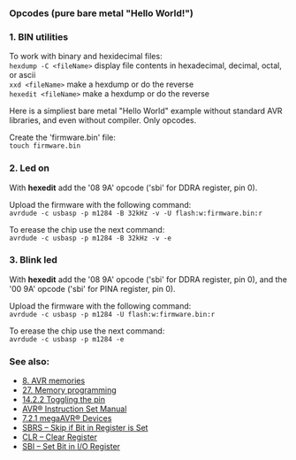 ### Opcodes (pure bare metal "Hello World!")

### 1. BIN utilities

To work with binary and hexidecimal files:  
`hexdump -C <fileName>` display file contents in hexadecimal, decimal, octal, or ascii  
`xxd <fileName>` make a hexdump or do the reverse  
`hexedit <fileName>` make a hexdump or do the reverse  

Here is a simpliest bare metal "Hello World" example without standard AVR libraries, and even without compiler. Only opcodes.  

Create the 'firmware.bin' file:  
`touch firmware.bin`  

### 2. Led on

With **hexedit** add the '08 9A' opcode ('sbi' for DDRA register, pin 0).  

Upload the firmware with the following command:  
`avrdude -c usbasp -p m1284 -B 32kHz -v -U flash:w:firmware.bin:r`  

To erease the chip use the next command:  
`avrdude -c usbasp -p m1284 -B 32kHz -v -e`  

### 3. Blink led

With **hexedit** add the '08 9A' opcode ('sbi' for DDRA register, pin 0), and the '00 9A' opcode ('sbi' for PINA register, pin 0).  

Upload the firmware with the following command:  
`avrdude -c usbasp -p m1284 -U flash:w:firmware.bin:r`  

To erease the chip use the next command:  
`avrdude -c usbasp -p m1284 -e`  

### See also:  
- [8. AVR memories](https://ww1.microchip.com/downloads/aemDocuments/documents/MCU08/ProductDocuments/DataSheets/ATmega164A_PA-324A_PA-644A_PA-1284_P_Data-Sheet-40002070B.pdf#G3.1184896)  
- [27. Memory programming](https://ww1.microchip.com/downloads/aemDocuments/documents/MCU08/ProductDocuments/DataSheets/ATmega164A_PA-324A_PA-644A_PA-1284_P_Data-Sheet-40002070B.pdf#G3.1182132)  
- [14.2.2 Toggling the pin](https://ww1.microchip.com/downloads/aemDocuments/documents/MCU08/ProductDocuments/DataSheets/ATmega164A_PA-324A_PA-644A_PA-1284_P_Data-Sheet-40002070B.pdf#G3.1057978)  
- [AVR® Instruction Set Manual](https://ww1.microchip.com/downloads/aemDocuments/documents/MCU08/ProductDocuments/ReferenceManuals/AVR-InstructionSet-Manual-DS40002198.pdf)  
- [7.2.1 megaAVR® Devices](https://ww1.microchip.com/downloads/aemDocuments/documents/MCU08/ProductDocuments/ReferenceManuals/AVR-InstructionSet-Manual-DS40002198.pdf#_OPENTOPIC_TOC_PROCESSING_d2079e48916)  
- [SBRS – Skip if Bit in Register is Set](https://ww1.microchip.com/downloads/aemDocuments/documents/MCU08/ProductDocuments/ReferenceManuals/AVR-InstructionSet-Manual-DS40002198.pdf#_OPENTOPIC_TOC_PROCESSING_d2079e41641)  
- [CLR – Clear Register](https://ww1.microchip.com/downloads/aemDocuments/documents/MCU08/ProductDocuments/ReferenceManuals/AVR-InstructionSet-Manual-DS40002198.pdf#_OPENTOPIC_TOC_PROCESSING_d2079e23131)  
- [SBI – Set Bit in I/O Register](https://ww1.microchip.com/downloads/aemDocuments/documents/MCU08/ProductDocuments/ReferenceManuals/AVR-InstructionSet-Manual-DS40002198.pdf)  
